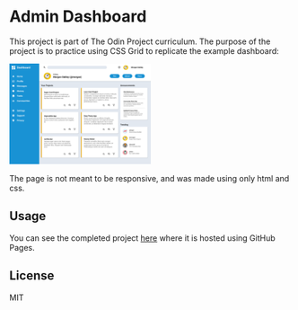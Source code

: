 # Admin Dashboard

This project is part of The Odin Project curriculum. The purpose of the project is to practice using CSS Grid to replicate the example dashboard:

<img src="example.png" width="50%">

The page is not meant to be responsive, and was made using only html and css. 

## Usage

You can see the completed project [here](#) where it is hosted using GitHub Pages.

## License
MIT